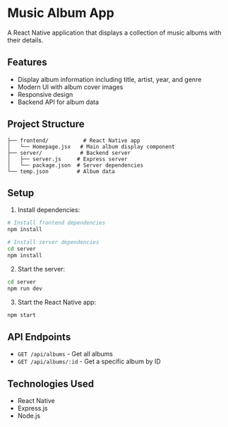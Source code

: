 # Music Album App

A React Native application that displays a collection of music albums with their details.

## Features

- Display album information including title, artist, year, and genre
- Modern UI with album cover images
- Responsive design
- Backend API for album data

## Project Structure

```
├── frontend/           # React Native app
│   └── Homepage.jsx   # Main album display component
├── server/            # Backend server
│   ├── server.js     # Express server
│   └── package.json  # Server dependencies
└── temp.json         # Album data
```

## Setup

1. Install dependencies:
```bash
# Install frontend dependencies
npm install

# Install server dependencies
cd server
npm install
```

2. Start the server:
```bash
cd server
npm run dev
```

3. Start the React Native app:
```bash
npm start
```

## API Endpoints

- `GET /api/albums` - Get all albums
- `GET /api/albums/:id` - Get a specific album by ID

## Technologies Used

- React Native
- Express.js
- Node.js 